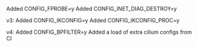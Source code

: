 Added CONFIG_FPROBE=y
Added CONFIG_INET_DIAG_DESTROY=y

v3:
Added CONFIG_IKCONFIG=y
Added CONFIG_IKCONFIG_PROC=y

v4:
Added CONFIG_BPFILTER=y
Added a load of extra cilium configs from CI
